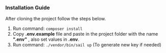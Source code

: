 ### Installation Guide

After cloning the project follow the steps below.
1. Run command:
   ```composer install```
2. Copy **.env.example** file and paste in the project folder with the name **".env"** , also set
   values in **.env**. 
3. Run command: ```./vendor/bin/sail up```  (To generate new key if needed)

